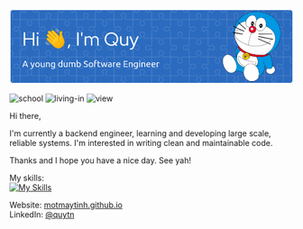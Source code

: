 ![Header](./github-header-image.png)

![school](https://badgen.net/badge/school/HCMUT/blue?icon=)
![living-in](https://badgen.net/badge/living-in/Vietnam/green?icon=)
![view](https://komarev.com/ghpvc/?username=motmaytinh&color=blueviolet)

Hi there,

I'm currently a backend engineer, learning and developing large scale, reliable systems. I'm interested in writing clean and maintainable code.

Thanks and I hope you have a nice day. See yah!


My skills:  
[![My Skills](https://skillicons.dev/icons?i=java,kotlin,python,bash,css,html,docker,firebase,heroku,github,gitlab,linux,raspberrypi,idea,vscode,androidstudio,flask,spring)](https://skillicons.dev)

Website: [motmaytinh.github.io](http://motmaytinh.github.io/)  
LinkedIn: [@quytn](https://linkedin.com/in/quytn)  
<!-- https://leviarista.github.io/github-profile-header-generator/ -->